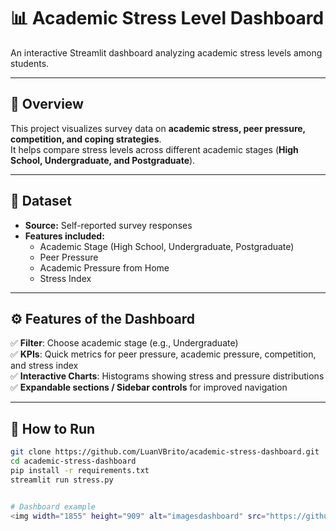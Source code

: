 # 📊 Academic Stress Level Dashboard  

An interactive Streamlit dashboard analyzing academic stress levels among students.  

---

## 📌 Overview  
This project visualizes survey data on **academic stress, peer pressure, competition, and coping strategies**.  
It helps compare stress levels across different academic stages (**High School, Undergraduate, and Postgraduate**).

---

## 📂 Dataset  
- **Source:** Self-reported survey responses  
- **Features included:**  
  - Academic Stage (High School, Undergraduate, Postgraduate)  
  - Peer Pressure  
  - Academic Pressure from Home    
  - Stress Index  

---

## ⚙️ Features of the Dashboard  
✅ **Filter**: Choose academic stage (e.g., Undergraduate)  
✅ **KPIs**: Quick metrics for peer pressure, academic pressure, competition, and stress index  
✅ **Interactive Charts**: Histograms showing stress and pressure distributions  
✅ **Expandable sections / Sidebar controls** for improved navigation  

---

## 🚀 How to Run
```bash
git clone https://github.com/LuanVBrito/academic-stress-dashboard.git
cd academic-stress-dashboard
pip install -r requirements.txt
streamlit run stress.py


# Dashboard example
<img width="1855" height="909" alt="imagesdashboard" src="https://github.com/user-attachments/assets/bc64c133-3d15-40fd-9705-45303772a678" />

